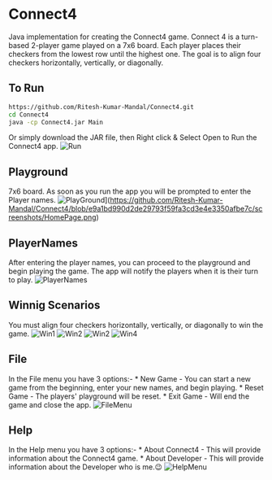 # Connect4
Java implementation for creating the Connect4 game. Connect 4 is a turn-based 2-player game played on a 7x6 board. Each player places their checkers from the lowest row until the highest one. The goal is to align four checkers horizontally, vertically, or diagonally.

## To Run
```sh
https://github.com/Ritesh-Kumar-Mandal/Connect4.git
cd Connect4
java -cp Connect4.jar Main
```
Or simply download the JAR file, then Right click & Select Open to Run the Connect4 app.
![Run](https://github.com/Ritesh-Kumar-Mandal/Connect4/blob/cea846ad72973e2b7d462b44829d223e919e671b/screenshots/Run.png)

## Playground
7x6 board. As soon as you run the app you will be prompted to enter the Player names.
![PlayGround](https://github.com/Ritesh-Kumar-Mandal/Connect4/blob/ccede2387805b8ddde25b07fd7d1f8ecd7780a00/screenshots/Playground.png)](https://github.com/Ritesh-Kumar-Mandal/Connect4/blob/e9a1bd990d2de29793f59fa3cd3e4e3350afbe7c/screenshots/HomePage.png)


## PlayerNames
After entering the player names, you can proceed to the playground and begin playing the game. The app will notify the players when it is their turn to play.
![PlayerNames](https://github.com/Ritesh-Kumar-Mandal/Connect4/blob/cea846ad72973e2b7d462b44829d223e919e671b/screenshots/PlayerNames.png)


## Winnig Scenarios
You must align four checkers horizontally, vertically, or diagonally to win the game.
![Win1](https://github.com/Ritesh-Kumar-Mandal/Connect4/blob/cea846ad72973e2b7d462b44829d223e919e671b/screenshots/WinScenario1.png)
![Win2](https://github.com/Ritesh-Kumar-Mandal/Connect4/blob/cea846ad72973e2b7d462b44829d223e919e671b/screenshots/WinScenario2.png)
![Win2](https://github.com/Ritesh-Kumar-Mandal/Connect4/blob/cea846ad72973e2b7d462b44829d223e919e671b/screenshots/WinScenario3.png)
![Win4](https://github.com/Ritesh-Kumar-Mandal/Connect4/blob/cea846ad72973e2b7d462b44829d223e919e671b/screenshots/WinScenario4.png)

## File
In the File menu you have 3 options:-
    * New Game - You can start a new game from the beginning, enter your new names, and begin playing.
    * Reset Game - The players' playground will be reset.
    * Exit Game - Will end the game and close the app.
![FileMenu](https://github.com/Ritesh-Kumar-Mandal/Connect4/blob/cea846ad72973e2b7d462b44829d223e919e671b/screenshots/File.png)

## Help
In the Help menu you have 3 options:-
    * About Connect4 - This will provide information about the Connect4 game.
    * About Developer - This will provide information about the Developer who is me.:wink:
![HelpMenu](https://github.com/Ritesh-Kumar-Mandal/Connect4/blob/cea846ad72973e2b7d462b44829d223e919e671b/screenshots/Help.png)
